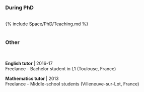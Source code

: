 <div>
	<h3>During PhD</h3> <br> 
	{% include Space/PhD/Teaching.md %}
</div>
<div>
	<br> <h3> Other</h3> <br>
	<p>
	  <b> English tutor </b> | 2016-17
	  <br> Freelance - Bachelor student in L1 (Toulouse, France)
	</p>	
	<p>
	  <b> Mathematics tutor </b> | 2013
	  <br> Freelance - Middle-school students (Villeneuve-sur-Lot, France)
	</p>	
</div>


<!-- chargée de TD --->
